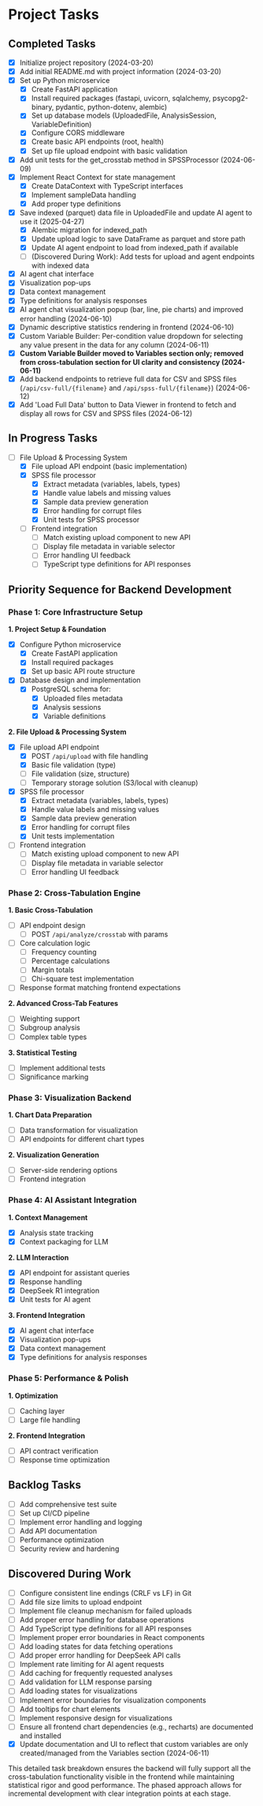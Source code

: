 # Project Tasks

## Completed Tasks
- [x] Initialize project repository (2024-03-20)
- [x] Add initial README.md with project information (2024-03-20)
- [x] Set up Python microservice
  - [x] Create FastAPI application
  - [x] Install required packages (fastapi, uvicorn, sqlalchemy, psycopg2-binary, pydantic, python-dotenv, alembic)
  - [x] Set up database models (UploadedFile, AnalysisSession, VariableDefinition)
  - [x] Configure CORS middleware
  - [x] Create basic API endpoints (root, health)
  - [x] Set up file upload endpoint with basic validation
- [x] Add unit tests for the get_crosstab method in SPSSProcessor (2024-06-09)
- [x] Implement React Context for state management
  - [x] Create DataContext with TypeScript interfaces
  - [x] Implement sampleData handling
  - [x] Add proper type definitions
- [x] Save indexed (parquet) data file in UploadedFile and update AI agent to use it (2025-04-27)
  - [x] Alembic migration for indexed_path
  - [x] Update upload logic to save DataFrame as parquet and store path
  - [x] Update AI agent endpoint to load from indexed_path if available
  - [ ] (Discovered During Work): Add tests for upload and agent endpoints with indexed data
- [x] AI agent chat interface
- [x] Visualization pop-ups
- [x] Data context management
- [x] Type definitions for analysis responses
- [x] AI agent chat visualization popup (bar, line, pie charts) and improved error handling (2024-06-10)
- [x] Dynamic descriptive statistics rendering in frontend (2024-06-10)
- [x] Custom Variable Builder: Per-condition value dropdown for selecting any value present in the data for any column (2024-06-11)
- [x] **Custom Variable Builder moved to Variables section only; removed from cross-tabulation section for UI clarity and consistency (2024-06-11)**
- [x] Add backend endpoints to retrieve full data for CSV and SPSS files (`/api/csv-full/{filename}` and `/api/spss-full/{filename}`) (2024-06-12)
- [x] Add 'Load Full Data' button to Data Viewer in frontend to fetch and display all rows for CSV and SPSS files (2024-06-12)

## In Progress Tasks
- [ ] File Upload & Processing System
  - [x] File upload API endpoint (basic implementation)
  - [x] SPSS file processor
    - [x] Extract metadata (variables, labels, types)
    - [x] Handle value labels and missing values
    - [x] Sample data preview generation
    - [x] Error handling for corrupt files
    - [x] Unit tests for SPSS processor
  - [ ] Frontend integration
    - [ ] Match existing upload component to new API
    - [ ] Display file metadata in variable selector
    - [ ] Error handling UI feedback
    - [ ] TypeScript type definitions for API responses

## Priority Sequence for Backend Development

### Phase 1: Core Infrastructure Setup 
**1. Project Setup & Foundation**
- [x] Configure Python microservice
  - [x] Create FastAPI application
  - [x] Install required packages
  - [x] Set up basic API route structure
- [x] Database design and implementation
  - [x] PostgreSQL schema for:
    - [x] Uploaded files metadata
    - [x] Analysis sessions
    - [x] Variable definitions

**2. File Upload & Processing System**
- [x] File upload API endpoint
  - [x] POST `/api/upload` with file handling
  - [x] Basic file validation (type)
  - [ ] File validation (size, structure)
  - [ ] Temporary storage solution (S3/local with cleanup)
- [x] SPSS file processor
  - [x] Extract metadata (variables, labels, types)
  - [x] Handle value labels and missing values
  - [x] Sample data preview generation
  - [x] Error handling for corrupt files
  - [x] Unit tests implementation
- [ ] Frontend integration
  - [ ] Match existing upload component to new API
  - [ ] Display file metadata in variable selector
  - [ ] Error handling UI feedback

### Phase 2: Cross-Tabulation Engine 
**1. Basic Cross-Tabulation**
- [ ] API endpoint design
  - [ ] POST `/api/analyze/crosstab` with params
- [ ] Core calculation logic
  - [ ] Frequency counting
  - [ ] Percentage calculations
  - [ ] Margin totals
  - [ ] Chi-square test implementation
- [ ] Response format matching frontend expectations

**2. Advanced Cross-Tab Features**
- [ ] Weighting support
- [ ] Subgroup analysis
- [ ] Complex table types

**3. Statistical Testing**
- [ ] Implement additional tests
- [ ] Significance marking

### Phase 3: Visualization Backend 
**1. Chart Data Preparation**
- [ ] Data transformation for visualization
- [ ] API endpoints for different chart types

**2. Visualization Generation**
- [ ] Server-side rendering options
- [ ] Frontend integration

### Phase 4: AI Assistant Integration 
**1. Context Management**
- [x] Analysis state tracking
- [x] Context packaging for LLM

**2. LLM Interaction**
- [x] API endpoint for assistant queries
- [x] Response handling
- [x] DeepSeek R1 integration
- [x] Unit tests for AI agent

**3. Frontend Integration**
- [x] AI agent chat interface
- [x] Visualization pop-ups
- [x] Data context management
- [x] Type definitions for analysis responses

### Phase 5: Performance & Polish 
**1. Optimization**
- [ ] Caching layer
- [ ] Large file handling

**2. Frontend Integration**
- [ ] API contract verification
- [ ] Response time optimization

## Backlog Tasks
- [ ] Add comprehensive test suite
- [ ] Set up CI/CD pipeline
- [ ] Implement error handling and logging
- [ ] Add API documentation
- [ ] Performance optimization
- [ ] Security review and hardening

## Discovered During Work
- [ ] Configure consistent line endings (CRLF vs LF) in Git
- [ ] Add file size limits to upload endpoint
- [ ] Implement file cleanup mechanism for failed uploads
- [ ] Add proper error handling for database operations
- [ ] Add TypeScript type definitions for all API responses
- [ ] Implement proper error boundaries in React components
- [ ] Add loading states for data fetching operations
- [ ] Add proper error handling for DeepSeek API calls
- [ ] Implement rate limiting for AI agent requests
- [ ] Add caching for frequently requested analyses
- [ ] Add validation for LLM response parsing
- [ ] Add loading states for visualizations
- [ ] Implement error boundaries for visualization components
- [ ] Add tooltips for chart elements
- [ ] Implement responsive design for visualizations
- [ ] Ensure all frontend chart dependencies (e.g., recharts) are documented and installed
- [x] Update documentation and UI to reflect that custom variables are only created/managed from the Variables section (2024-06-11)

This detailed task breakdown ensures the backend will fully support all the cross-tabulation functionality visible in the frontend while maintaining statistical rigor and good performance. The phased approach allows for incremental development with clear integration points at each stage.